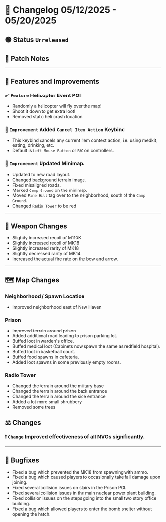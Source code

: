 # 📑 Changelog 05/12/2025 - 05/20/2025

## 🟢 Status `Unreleased`

## 💬 Patch Notes

________

## 📢 Features and Improvements

### ✅ `Feature` Helicopter Event POI
- Randomly a helicopter will fly over the map!
- Shoot it down to get extra loot!
- Removed static heli crash location.

### 🔼 `Improvement` Added `Cancel Item Action` Keybind
- This keybind cancels any current item context action, i.e. using medkit, eating, drinking, etc.
- Default is `Left Mouse Button` or `B`/`O` on controllers.

### 🔼 `Improvement` Updated Minimap.
- Updated to new road layout.
- Changed background terrain image.
- Fixed misaligned roads.
- Marked `Camp Ground` on the minimap.
- Moved `Pine Hill` tag over to the neighborhood, south of the `Camp Ground`.
- Changed `Radio Tower` to be red
  
________

## 🔫 Weapon Changes
- Slightly increased recoil of M110K
- Slightly increased recoil of MK18
- Slightly increased rarity of MK18
- Slightly decreased rarity of MK14
- Increased the actual fire rate on the bow and arrow.

________

## 🗺️ Map Changes

### Neighborhood / Spawn Location
- Improved neighborhood east of New Haven

### Prison
- Improved terrain around prison.
- Added additional road leading to prison parking lot.
- Buffed loot in warden's office.
- Buffed medical loot (Cabinets now spawn the same as redfield hospital).
- Buffed loot in basketball court.
- Buffed food spawns in cafeteria.
- Added loot spawns in some previously empty rooms.

### Radio Tower
- Changed the terrain around the military base
- Changed the terrain around the back entrance
- Changed the terrain around the side entrance
- Added a lot more small shrubbery
- Removed some trees

## ⚖️ Changes

### ❗ `Change` Improved effectiveness of all NVGs significantly.

________

## 🐛 Bugfixes
- Fixed a bug which prevented the MK18 from spawning with ammo.
- Fixed a bug which caused players to occasionally take fall damage upon joining.
- Fixed several collision issues on stairs in the Prison POI.
- Fixed several collision issues in the main nuclear power plant building.
- Fixed collision issues on the steps going into the small two story office building.
- Fixed a bug which allowed players to enter the bomb shelter without opening the hatch.
